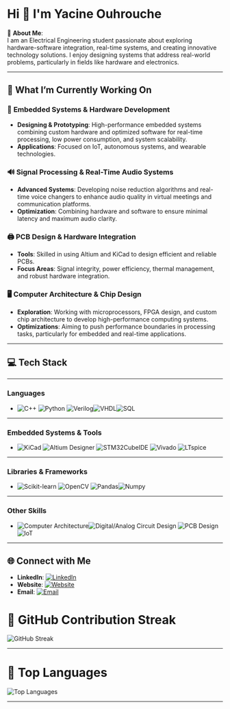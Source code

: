 # Hi 👋 I'm Yacine Ouhrouche

💫 **About Me**:  
I am an Electrical Engineering student passionate about exploring hardware-software integration, real-time systems, and creating innovative technology solutions. I enjoy designing systems that address real-world problems, particularly in fields like hardware and electronics. 

---
## 🚀 What I’m Currently Working On  

### 🔧 **Embedded Systems & Hardware Development**
- **Designing & Prototyping**: High-performance embedded systems combining custom hardware and optimized software for real-time processing, low power consumption, and system scalability.  
- **Applications**: Focused on IoT, autonomous systems, and wearable technologies.

### 🔊 **Signal Processing & Real-Time Audio Systems**
- **Advanced Systems**: Developing noise reduction algorithms and real-time voice changers to enhance audio quality in virtual meetings and communication platforms.  
- **Optimization**: Combining hardware and software to ensure minimal latency and maximum audio clarity.

### 🖨️ **PCB Design & Hardware Integration**
- **Tools**: Skilled in using Altium and KiCad to design efficient and reliable PCBs.  
- **Focus Areas**: Signal integrity, power efficiency, thermal management, and robust hardware integration.

### 🖥️ **Computer Architecture & Chip Design**
- **Exploration**: Working with microprocessors, FPGA design, and custom chip architecture to develop high-performance computing systems.  
- **Optimizations**: Aiming to push performance boundaries in processing tasks, particularly for embedded and real-time applications.

---

## 💻 **Tech Stack**  
---
### **Languages**  
- ![C++](https://img.shields.io/badge/-C%2B%2B-00599C?style=flat&logo=c%2B%2B&logoColor=white) ![Python](https://img.shields.io/badge/-Python-3776AB?style=flat&logo=python&logoColor=white) ![Verilog](https://img.shields.io/badge/-Verilog-000000?style=flat&logo=verilog&logoColor=white)![VHDL](https://img.shields.io/badge/-VHDL-000000?style=flat&logo=vhdl&logoColor=white)![SQL](https://img.shields.io/badge/-SQL-4479A1?style=flat&logo=postgresql&logoColor=white)  
---
### **Embedded Systems & Tools**  
- ![KiCad](https://img.shields.io/badge/-KiCad-15648C?style=flat&logo=kicad&logoColor=white) ![Altium Designer](https://img.shields.io/badge/-Altium_Designer-009FDA?style=flat&logo=altium&logoColor=white)  ![STM32CubeIDE](https://img.shields.io/badge/-STM32CubeIDE-006A8E?style=flat&logo=stm32&logoColor=white) ![Vivado](https://img.shields.io/badge/-Vivado-003B5C?style=flat&logo=xilinx&logoColor=white)   ![LTspice](https://img.shields.io/badge/-LTspice-003B5C?style=flat&logo=xilinx&logoColor=white)  
---
### **Libraries & Frameworks**  
- ![Scikit-learn](https://img.shields.io/badge/-Scikit-learn-F7931E?style=flat&logo=scikit-learn&logoColor=white)  ![OpenCV](https://img.shields.io/badge/-OpenCV-5C3EE8?style=flat&logo=opencv&logoColor=white)
 ![Pandas](https://img.shields.io/badge/-Pandas-5C3EE8?style=flat&logo=opencv&logoColor=white)![Numpy](https://img.shields.io/badge/-Numpy-5C3EE8?style=flat&logo=opencv&logoColor=white)  
---
### **Other Skills**  
-  ![Computer Architecture](https://img.shields.io/badge/-Computer_architecture-009C3D?style=flat&logo=altium&logoColor=white)![Digital/Analog Circuit Design](https://img.shields.io/badge/-Digital/Analog_Circuit_Design-009C3D?style=flat&logo=altium&logoColor=white) ![PCB Design](https://img.shields.io/badge/-PCB_Design-009C3D?style=flat&logo=altium&logoColor=white) ![IoT](https://img.shields.io/badge/-IoT-25D366?style=flat&logo=internet-explorer&logoColor=white)



---
## 🌐 **Connect with Me**  

- **LinkedIn**: [![LinkedIn](https://img.shields.io/badge/LinkedIn-0077B5?style=flat&logo=linkedin&logoColor=white)](https://www.linkedin.com/in/yacine-ouhrouche/)
- **Website**: [![Website](https://img.shields.io/badge/Website-000000?style=flat&logo=github&logoColor=white)](https://yacineouhrouche.com/)
- **Email**: [![Email](https://img.shields.io/badge/Email-EA4335?style=flat&logo=gmail&logoColor=white)](mailto:yacine.ouhrouche04@hotmail.com)





# 💯 GitHub Contribution Streak

![GitHub Streak](https://streak-stats.demolab.com?user=YacineOuhrouche&theme=radical)

---

# 🚀 Top Languages

![Top Languages](https://github-readme-stats.vercel.app/api/top-langs/?username=YacineOuhrouche&layout=compact&theme=radical)

---



